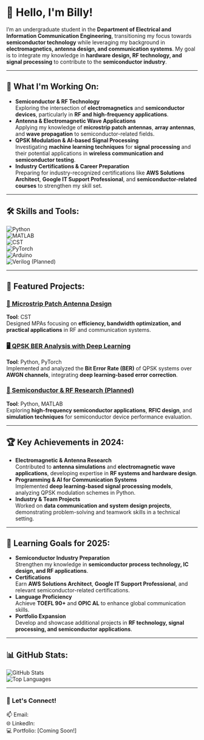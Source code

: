 # 👋 Hello, I'm Billy!  
I’m an undergraduate student in the **Department of Electrical and Information Communication Engineering**, transitioning my focus towards **semiconductor technology** while leveraging my background in **electromagnetics, antenna design, and communication systems**. My goal is to integrate my knowledge in **hardware design, RF technology, and signal processing** to contribute to the **semiconductor industry**.

---

## 🔭 **What I'm Working On:**
- **Semiconductor & RF Technology**  
  Exploring the intersection of **electromagnetics** and **semiconductor devices**, particularly in **RF and high-frequency applications**.  
- **Antenna & Electromagnetic Wave Applications**  
  Applying my knowledge of **microstrip patch antennas**, **array antennas**, and **wave propagation** to semiconductor-related fields.  
- **QPSK Modulation & AI-based Signal Processing**  
  Investigating **machine learning techniques** for **signal processing** and their potential applications in **wireless communication and semiconductor testing**.  
- **Industry Certifications & Career Preparation**  
  Preparing for industry-recognized certifications like **AWS Solutions Architect**, **Google IT Support Professional**, and **semiconductor-related courses** to strengthen my skill set.

---



## 🛠 **Skills and Tools:**
![Python](https://img.shields.io/badge/-Python-3776AB?logo=python&logoColor=white&style=flat-square)  
![MATLAB](https://img.shields.io/badge/-MATLAB-0076A8?logo=mathworks&logoColor=white&style=flat-square)  
![CST](https://img.shields.io/badge/-CST-darkblue?style=flat-square)  
![PyTorch](https://img.shields.io/badge/-PyTorch-EE4C2C?logo=pytorch&logoColor=white&style=flat-square)  
![Arduino](https://img.shields.io/badge/-Arduino-00979D?logo=arduino&logoColor=white&style=flat-square)  
![Verilog (Planned)](https://img.shields.io/badge/-Verilog-black?style=flat-square)  

---

## 📂 **Featured Projects:**

### [📡 Microstrip Patch Antenna Design](https://github.com/MPA)  
**Tool**: CST  
Designed MPAs focusing on **efficiency, bandwidth optimization, and practical applications** in RF and communication systems.

### [🖥 QPSK BER Analysis with Deep Learning](https://github.com/qpsk-project)  
**Tool**: Python, PyTorch  
Implemented and analyzed the **Bit Error Rate (BER)** of QPSK systems over **AWGN channels**, integrating **deep learning-based error correction**.

### [🔬 Semiconductor & RF Research (Planned)](https://github.com/semiconductor-project)  
**Tool**: Python, MATLAB  
Exploring **high-frequency semiconductor applications**, **RFIC design**, and **simulation techniques** for semiconductor device performance evaluation.

---

## 🏆 **Key Achievements in 2024:**
- **Electromagnetic & Antenna Research**  
  Contributed to **antenna simulations** and **electromagnetic wave applications**, developing expertise in **RF systems and hardware design**.  
- **Programming & AI for Communication Systems**  
  Implemented **deep learning-based signal processing models**, analyzing QPSK modulation schemes in Python.  
- **Industry & Team Projects**  
  Worked on **data communication and system design projects**, demonstrating problem-solving and teamwork skills in a technical setting.  

---

## 🌱 **Learning Goals for 2025:**
- **Semiconductor Industry Preparation**  
  Strengthen my knowledge in **semiconductor process technology, IC design, and RF applications**.  
- **Certifications**  
  Earn **AWS Solutions Architect**, **Google IT Support Professional**, and relevant semiconductor-related certifications.  
- **Language Proficiency**  
  Achieve **TOEFL 90+** and **OPIC AL** to enhance global communication skills.  
- **Portfolio Expansion**  
  Develop and showcase additional projects in **RF technology, signal processing, and semiconductor applications**.  

---

## 📊 **GitHub Stats:**
![GitHub Stats](https://github-readme-stats.vercel.app/api?username=billy-yong&show_icons=true&theme=radical)  
![Top Languages](https://github-readme-stats.vercel.app/api/top-langs/?username=billy-yong&layout=compact&theme=radical)  

---

### 🎯 **Let's Connect!**  
📫 Email:  
🌐 LinkedIn:  
💻 Portfolio: [Coming Soon!]  